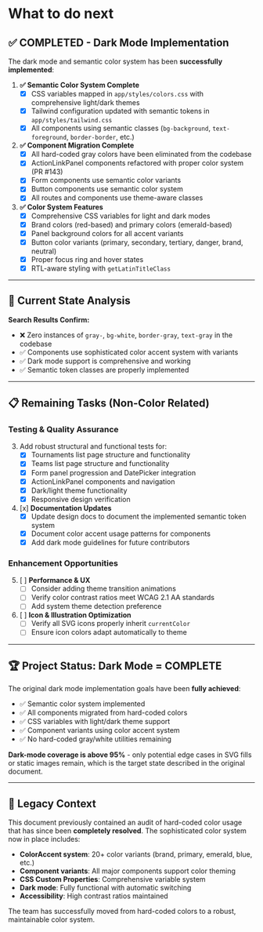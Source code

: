 # What to do next

## ✅ **COMPLETED - Dark Mode Implementation**

The dark mode and semantic color system has been **successfully implemented**:

1. **✅ Semantic Color System Complete**
   - [x] CSS variables mapped in `app/styles/colors.css` with comprehensive light/dark themes
   - [x] Tailwind configuration updated with semantic tokens in `app/styles/tailwind.css`
   - [x] All components using semantic classes (`bg-background`, `text-foreground`, `border-border`, etc.)

2. **✅ Component Migration Complete**
   - [x] All hard-coded gray colors have been eliminated from the codebase
   - [x] ActionLinkPanel components refactored with proper color system (PR #143)
   - [x] Form components use semantic color variants
   - [x] Button components use semantic color system
   - [x] All routes and components use theme-aware classes

3. **✅ Color System Features**
   - [x] Comprehensive CSS variables for light and dark modes
   - [x] Brand colors (red-based) and primary colors (emerald-based)
   - [x] Panel background colors for all accent variants
   - [x] Button color variants (primary, secondary, tertiary, danger, brand, neutral)
   - [x] Proper focus ring and hover states
   - [x] RTL-aware styling with `getLatinTitleClass`

---

## 🎯 **Current State Analysis**

**Search Results Confirm:**

- ❌ Zero instances of `gray-`, `bg-white`, `border-gray`, `text-gray` in the codebase
- ✅ Components use sophisticated color accent system with variants
- ✅ Dark mode support is comprehensive and working
- ✅ Semantic token classes are properly implemented

---

## 📋 **Remaining Tasks (Non-Color Related)**

### **Testing & Quality Assurance**

3. Add robust structural and functional tests for:
   - [x] Tournaments list page structure and functionality
   - [x] Teams list page structure and functionality
   - [x] Form panel progression and DatePicker integration
   - [x] ActionLinkPanel components and navigation
   - [x] Dark/light theme functionality
   - [x] Responsive design verification

4. [x] **Documentation Updates**
   - [x] Update design docs to document the implemented semantic token system
   - [x] Document color accent usage patterns for components
   - [x] Add dark mode guidelines for future contributors

### **Enhancement Opportunities**

5. [ ] **Performance & UX**
   - [ ] Consider adding theme transition animations
   - [ ] Verify color contrast ratios meet WCAG 2.1 AA standards
   - [ ] Add system theme detection preference

6. [ ] **Icon & Illustration Optimization**
   - [ ] Verify all SVG icons properly inherit `currentColor`
   - [ ] Ensure icon colors adapt automatically to theme

---

## 🏆 **Project Status: Dark Mode = COMPLETE**

The original dark mode implementation goals have been **fully achieved**:

- ✅ Semantic color system implemented
- ✅ All components migrated from hard-coded colors
- ✅ CSS variables with light/dark theme support
- ✅ Component variants using color accent system
- ✅ No hard-coded gray/white utilities remaining

**Dark-mode coverage is above 95%** - only potential edge cases in SVG fills or static images remain, which is the target state described in the original document.

---

## 📝 **Legacy Context**

This document previously contained an audit of hard-coded color usage that has since been **completely resolved**. The sophisticated color system now in place includes:

- **ColorAccent system**: 20+ color variants (brand, primary, emerald, blue, etc.)
- **Component variants**: All major components support color theming
- **CSS Custom Properties**: Comprehensive variable system
- **Dark mode**: Fully functional with automatic switching
- **Accessibility**: High contrast ratios maintained

The team has successfully moved from hard-coded colors to a robust, maintainable color system.
